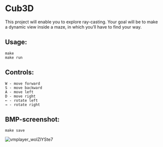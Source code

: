 # Cub3D

 This project will enable you to explore ray-casting. Your goal will be to
make a dynamic view inside a maze, in which you’ll have to find your way.

## Usage:
    make
    make run
## Controls:
    W - move forward
    S - move backward
    A - move left
    D - move right
    ← - rotate left
    → - rotate right
## BMP-screenshot:
    make save

![vmplayer_wolZlYSte7](https://user-images.githubusercontent.com/79055167/142493370-6ae21aed-35ac-476d-8247-14fb2067f8ed.png)
